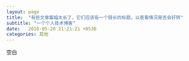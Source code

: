 ```yaml
---
layout: page
title:  "有些文章篇幅太长了，它们应该有一个很长的标题，以查看情况是否会好转"
subtitle: "一个个人技术博客"
date:   2016-05-20 21:21:21 +0530
categories: 其他
---
```


空白
